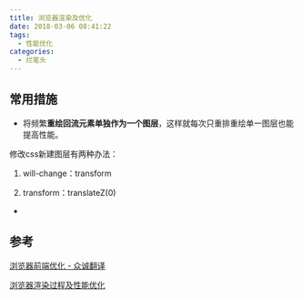 ```yaml
---
title: 浏览器渲染及优化
date: 2018-03-06 08:41:22
tags:
  - 性能优化
categories:
  - 烂笔头
---
```


<!-- more -->

## 常用措施

- 将频繁**重绘回流元素单独作为一个图层**，这样就每次只重排重绘单一图层也能提高性能。

修改css新建图层有两种办法：
1. will-change：transform

2. transform：translateZ(0)

-


## 参考

[浏览器前端优化 - 众诚翻译](http://zcfy.cc/article/optimising-the-front-end-for-the-browser-hacker-noon-2847.html)

[浏览器渲染过程及性能优化](https://sylvanassun.github.io/2017/10/03/2017-10-03-BrowserCriticalRenderingPath/)